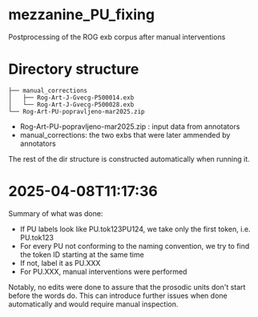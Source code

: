 # mezzanine_PU_fixing
Postprocessing of the ROG exb corpus after manual interventions

# Directory structure

```
├── manual_corrections
│   ├── Rog-Art-J-Gvecg-P500014.exb
│   └── Rog-Art-J-Gvecg-P500028.exb
└── Rog-Art-PU-popravljeno-mar2025.zip

```
* Rog-Art-PU-popravljeno-mar2025.zip : input data from annotators
* manual_corrections: the two exbs that were later ammended by annotators

The rest of the dir structure is constructed automatically when running it.

# 2025-04-08T11:17:36

Summary of what was done:
* If PU labels look like PU.tok123PU124, we take only the first token, i.e.
  PU.tok123
* For every PU not conforming to the naming convention, we try to find the token
  ID starting at the same time
* If not, label it as PU.XXX
* For PU.XXX, manual interventions were performed


Notably, no edits were done to assure that the prosodic units don't start before
the words do. This can introduce further issues when done automatically and
would require manual inspection.